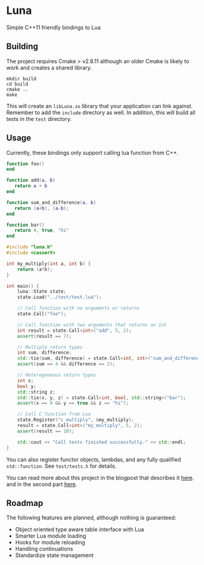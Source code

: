 # Luna

Simple C++11 friendly bindings to Lua

## Building

The project requires Cmake > v2.8.11 although an older Cmake is likely
to work and creates a shared library.

```
mkdir build
cd build
cmake ..
make
```

This will create an `libLuna.so` library that your application can
link against. Remember to add the `include` directory as well. In
addition, this will build all tests in the `test` directory.

## Usage

Currently, these bindings only support calling lua function from C++.

```lua
function foo()
end

function add(a, b)
   return a + b
end

function sum_and_difference(a, b)
   return (a+b), (a-b);
end

function bar()
   return 4, true, "hi"
end
```

```c++
#include "luna.h"
#include <cassert>

int my_multiply(int a, int b) {
    return (a*b);
}

int main() {
    luna::State state;
    state.Load("../test/test.lua");

    // Call function with no arguments or returns
    state.Call("foo");

    // Call function with two arguments that returns an int
    int result = state.Call<int>("add", 5, 2);
    assert(result == 7);

    // Multiple return types
    int sum, difference;
    std::tie(sum, difference) = state.Call<int, int>("sum_and_difference", 3, 1);
    assert(sum == 4 && difference == 2);

    // Heterogeneous return types
    int x;
    bool y;
    std::string z;
    std::tie(x, y, z) = state.Call<int, bool, std::string>("bar");
    assert(x == 4 && y == true && z == "hi");

    // Call C function from Lua
    state.Register("c_multiply", &my_multiply);
    result = state.Call<int>("my_multiply", 5, 2);
    assert(result == 10);

    std::cout << "Call tests finished successfully." << std::endl;
}
```

You can also register functor objects, lambdas, and any fully
qualified `std::function`. See `test/tests.h` for details.

You can read more about this project in the blogpost that describes it
[here](http://www.jeremyong.com/blog/2014/01/10/interfacing-lua-with-templates-in-c-plus-plus-11/).
and in the second part
[here](http://www.jeremyong.com/blog/2014/01/14/interfacing-lua-with-templates-in-c-plus-plus-11-continued).

## Roadmap

The following features are planned, although nothing is guaranteed:

- Object oriented type aware table interface with Lua
- Smarter Lua module loading
- Hooks for module reloading
- Handling continuations
- Standardize state management
